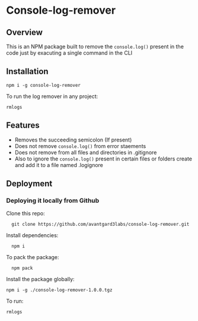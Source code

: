 
# Console-log-remover

## Overview

This is an NPM package built to remove the ```console.log()``` present in the code just by exacuting a single command in the CLI

## Installation
```
npm i -g console-log-remover
```

To run the log remover in any project:
``` 
rmlogs
```










## Features

- Removes the succeeding semicolon (If present)
- Does not remove ```console.log()``` from error staements
- Does not remove from all files and directories in .gitignore
- Also to ignore the ```console.log()``` present in certain files or folders create and add it to a file named .logignore






## Deployment

### Deploying it locally from Github

Clone this repo:
```
  git clone https://github.com/avantgard3labs/console-log-remover.git
```

Install dependencies:
```
  npm i
```

To pack the package:
```
  npm pack
```

Install the package globally:
```
npm i -g ./console-log-remover-1.0.0.tgz
```

To run:
```
rmlogs
```
